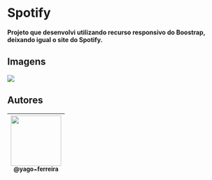# Spotify
**Projeto que desenvolvi utilizando recurso responsivo do Boostrap, deixando igual o site do Spotify.**
## Imagens
<p align="center">

<img src="https://user-images.githubusercontent.com/54941268/94492264-4ea95180-01c0-11eb-949d-4b02e14df1d5.png" /><br>
</p>

## Autores

| [<img src="" width=115><br><sub>@yago-ferreira</sub>](https://github.com/yago-ferreira) |
| :--------------------------------------------------------------------------------------------------------------------------------------: |
